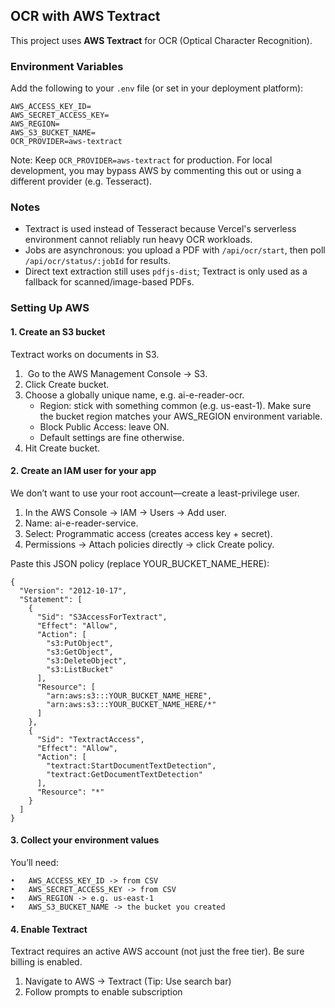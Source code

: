 ## OCR with AWS Textract

This project uses **AWS Textract** for OCR (Optical Character Recognition).

### Environment Variables

Add the following to your `.env` file (or set in your deployment platform):

```
AWS_ACCESS_KEY_ID=
AWS_SECRET_ACCESS_KEY=
AWS_REGION=
AWS_S3_BUCKET_NAME=
OCR_PROVIDER=aws-textract
```

Note: Keep `OCR_PROVIDER=aws-textract` for production. For local development, you may bypass AWS by commenting this out or using a different provider (e.g. Tesseract).

### Notes
- Textract is used instead of Tesseract because Vercel's serverless environment cannot reliably run heavy OCR workloads.
- Jobs are asynchronous: you upload a PDF with `/api/ocr/start`, then poll `/api/ocr/status/:jobId` for results.
- Direct text extraction still uses `pdfjs-dist`; Textract is only used as a fallback for scanned/image-based PDFs.

### Setting Up AWS

#### 1. Create an S3 bucket

Textract works on documents in S3.

1.	​	Go to the AWS Management Console -> S3.
2.	Click Create bucket.
3.	Choose a globally unique name, e.g. ai-e-reader-ocr.
    - Region: stick with something common (e.g. us-east-1). Make sure the bucket region matches your AWS_REGION environment variable.
    - Block Public Access: leave ON.
    - Default settings are fine otherwise.
4.	Hit Create bucket.

#### 2. Create an IAM user for your app

We don’t want to use your root account—create a least-privilege user.

1.	In the AWS Console -> IAM -> Users -> Add user.
2.	Name: ai-e-reader-service.
3.	Select: Programmatic access (creates access key + secret).
4.	Permissions -> Attach policies directly -> click Create policy.

Paste this JSON policy (replace YOUR_BUCKET_NAME_HERE):

```
{
  "Version": "2012-10-17",
  "Statement": [
    {
      "Sid": "S3AccessForTextract",
      "Effect": "Allow",
      "Action": [
        "s3:PutObject",
        "s3:GetObject",
        "s3:DeleteObject",
        "s3:ListBucket"
      ],
      "Resource": [
        "arn:aws:s3:::YOUR_BUCKET_NAME_HERE",
        "arn:aws:s3:::YOUR_BUCKET_NAME_HERE/*"
      ]
    },
    {
      "Sid": "TextractAccess",
      "Effect": "Allow",
      "Action": [
        "textract:StartDocumentTextDetection",
        "textract:GetDocumentTextDetection"
      ],
      "Resource": "*"
    }
  ]
}
```

#### 3. Collect your environment values

You’ll need:

	•	AWS_ACCESS_KEY_ID -> from CSV
	•	AWS_SECRET_ACCESS_KEY -> from CSV
	•	AWS_REGION -> e.g. us-east-1
	•	AWS_S3_BUCKET_NAME -> the bucket you created

#### 4. Enable Textract

Textract requires an active AWS account (not just the free tier). Be sure billing is enabled.

1. Navigate to AWS -> Textract (Tip: Use search bar)
2. Follow prompts to enable subscription
